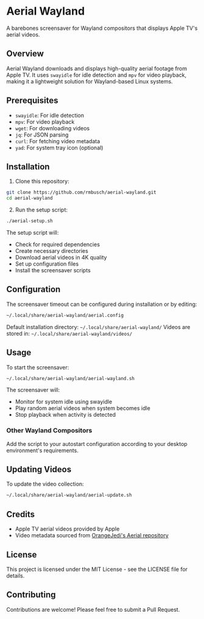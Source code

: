# Aerial Wayland

A barebones screensaver for Wayland compositors that displays Apple TV's aerial videos.

## Overview

Aerial Wayland downloads and displays high-quality aerial footage from Apple TV. It uses `swayidle` for idle detection and `mpv` for video playback, making it a lightweight solution for Wayland-based Linux systems.

## Prerequisites

- `swayidle`: For idle detection
- `mpv`: For video playback
- `wget`: For downloading videos
- `jq`: For JSON parsing
- `curl`: For fetching video metadata
- `yad`: For system tray icon (optional)

## Installation

1. Clone this repository:

```bash
git clone https://github.com/rmbusch/aerial-wayland.git
cd aerial-wayland
```

2. Run the setup script:

```bash
./aerial-setup.sh
```

The setup script will:
- Check for required dependencies
- Create necessary directories
- Download aerial videos in 4K quality
- Set up configuration files
- Install the screensaver scripts

## Configuration

The screensaver timeout can be configured during installation or by editing:

```bash
~/.local/share/aerial-wayland/aerial.config
```

Default installation directory: `~/.local/share/aerial-wayland/`
Videos are stored in: `~/.local/share/aerial-wayland/videos/`

## Usage

To start the screensaver:

```bash
~/.local/share/aerial-wayland/aerial-wayland.sh
```

The screensaver will:
- Monitor for system idle using swayidle
- Play random aerial videos when system becomes idle
- Stop playback when activity is detected

### Other Wayland Compositors
Add the script to your autostart configuration according to your desktop environment's requirements.

## Updating Videos

To update the video collection:

```bash
~/.local/share/aerial-wayland/aerial-update.sh
```

## Credits

- Apple TV aerial videos provided by Apple
- Video metadata sourced from [OrangeJedi's Aerial repository](https://github.com/OrangeJedi/Aerial)

## License

This project is licensed under the MIT License - see the LICENSE file for details.

## Contributing

Contributions are welcome! Please feel free to submit a Pull Request.